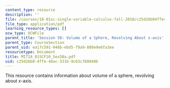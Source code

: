 ```yaml
---
content_type: resource
description: ''
file: /courses/18-01sc-single-variable-calculus-fall-2010/c25d26b04ffe46ac331b9c63c760048b_MIT18_01SCF10_Ses58a.pdf
file_type: application/pdf
learning_resource_types: []
ocw_type: OCWFile
parent_title: 'Session 58: Volume of a Sphere, Revolving About x-axis'
parent_type: CourseSection
parent_uid: ea17c591-946b-ebd5-f9a9-889e9e6fa3ee
resourcetype: Document
title: MIT18_01SCF10_Ses58a.pdf
uid: c25d26b0-4ffe-46ac-331b-9c63c760048b
---
```

This resource contains information about volume of a sphere, revolving about x-axis.

